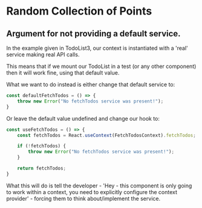 

# Random Collection of Points

## Argument for not providing a default service. 

In the example given in TodoList3, our context is instantiated with a 'real' service making real API calls. 

This means that if we mount our TodoList in a test (or any other component) then it will work fine, using that default value.  

What we want to do instead is either change that default service to:

```js
const defaultFetchTodos = () => {
    throw new Error("No fetchTodos service was present!"); 
}
```

Or leave the default value undefined and change our hook to: 

```js
const useFetchTodos = () => {
    const fetchTodos = React.useContext(FetchTodosContext).fetchTodos; 

    if (!fetchTodos) {
        throw new Error("No fetchTodos service was present!"); 
    }

    return fetchTodos;
}
```

What this will do is tell the developer - 'Hey - this component is only going to work within a context, you need to explicitly configure the context provider' - forcing them to think about/implement the service. 


